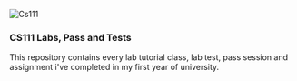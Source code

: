 ![Cs111](https://github.com/SRVSRR/CS111/assets/135499024/cfb587da-cbb3-409a-a86e-f520656f9742)
### CS111 Labs, Pass and Tests
This repository contains every lab tutorial class, lab test, pass session and assignment i've completed in my first year of university.
